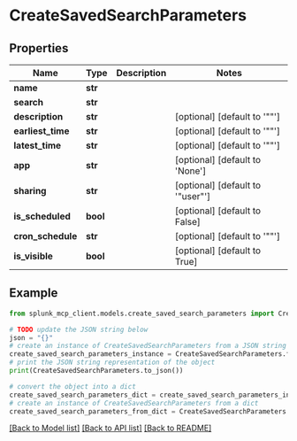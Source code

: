 # CreateSavedSearchParameters


## Properties

Name | Type | Description | Notes
------------ | ------------- | ------------- | -------------
**name** | **str** |  | 
**search** | **str** |  | 
**description** | **str** |  | [optional] [default to '""']
**earliest_time** | **str** |  | [optional] [default to '""']
**latest_time** | **str** |  | [optional] [default to '""']
**app** | **str** |  | [optional] [default to 'None']
**sharing** | **str** |  | [optional] [default to '"user"']
**is_scheduled** | **bool** |  | [optional] [default to False]
**cron_schedule** | **str** |  | [optional] [default to '""']
**is_visible** | **bool** |  | [optional] [default to True]

## Example

```python
from splunk_mcp_client.models.create_saved_search_parameters import CreateSavedSearchParameters

# TODO update the JSON string below
json = "{}"
# create an instance of CreateSavedSearchParameters from a JSON string
create_saved_search_parameters_instance = CreateSavedSearchParameters.from_json(json)
# print the JSON string representation of the object
print(CreateSavedSearchParameters.to_json())

# convert the object into a dict
create_saved_search_parameters_dict = create_saved_search_parameters_instance.to_dict()
# create an instance of CreateSavedSearchParameters from a dict
create_saved_search_parameters_from_dict = CreateSavedSearchParameters.from_dict(create_saved_search_parameters_dict)
```
[[Back to Model list]](../README.md#documentation-for-models) [[Back to API list]](../README.md#documentation-for-api-endpoints) [[Back to README]](../README.md)


